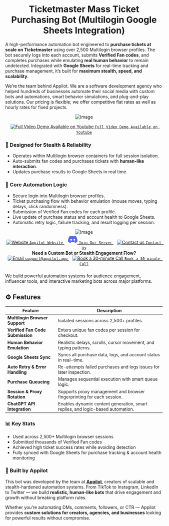 <h1 align="center">Ticketmaster Mass Ticket Purchasing Bot (Multilogin Google Sheets Integration)</h1>

A high-performance automation bot engineered to **purchase tickets at scale on Ticketmaster** using over 2,500 Multilogin browser profiles. The bot securely logs into each account, submits **Verified Fan codes**, and completes purchases while emulating **real human behavior** to remain undetected. Integrated with **Google Sheets** for real-time tracking and purchase management, it’s built for **maximum stealth, speed, and scalability**.

We’re the team behind Appilot. We are a software development agency who helped hundreds of businesses automate their social media with custom bots and automations, smart behavior simulations, and plug-and-play solutions. Our pricing is flexible; we offer competitive flat rates as well as hourly rates for fixed projects.


<p align="center">
  <img
    src="https://github.com/user-attachments/assets/3e573c8d-8699-4cfa-83bc-b6f26147f0ca"
    alt="Image"
    width="450px"
  />
</p>

<div align="center">
  <a href="https://youtu.be/xsn4W8pXz78?feature=shared">
  <img
    alt="Full Video Demo Available on Youtube"
    width="25px"
    src="https://github.com/user-attachments/assets/c685ef52-2bdd-464c-bd60-cc6e34e8e867"
  />
  <code>Full Video Demo Available on Youtube</code>
</a>
</div>


### 🧠 Designed for Stealth & Reliability
- Operates within Multilogin browser containers for full session isolation.
- Auto-submits fan codes and purchases tickets with **human-like interaction**.
- Updates purchase results to Google Sheets in real time.

### 🔁 Core Automation Logic
- Secure login into Multilogin browser profiles.
- Ticket purchasing flow with behavior emulation (mouse moves, typing delays, click randomness).
- Submission of Verified Fan codes for each profile.
- Live update of purchase status and account health to Google Sheets.
- Automatic retry logic, failure tracking, and result logging per session.


<div align="center">
  <img
    src="https://github.com/user-attachments/assets/078e6506-7061-4619-8fbc-c835ab16818c"
    alt="Image"
    width="600px"
  />
</div>

<div align="center">
  <a href="https://appilot.app/">
    <img
      alt="Website"
      width="25px"
      src="https://github.com/user-attachments/assets/8e5f3af3-b098-4c1d-980d-df9aebc680d0"
    />
    <code>Appilot Website</code>
  </a>
  &nbsp;&nbsp;
  <a href="https://discord.gg/3CZ5muJdF2">
    <img
      alt="Join Our Server"
      width="30px"
      src="https://github.com/Zeeshanahmad4/RealEstateMate-WhatsApp-Group-Management-Bot/blob/main/discord-icon-svgrepo-com.svg"
    />
    <code>Join Our Server</code>
  </a>
  &nbsp;&nbsp;
  <a href="https://t.me/appilotdev">
    <img
      alt="Contact us"
      width="30px"
      src="https://edent.github.io/SuperTinyIcons/images/svg/telegram.svg"
    />
    <code>Contact Us</code>
  </a>
</div>

<div align="center">
<strong> Need a Custom Bot or Stealth Engagement Flow?</strong>

<div align="center">
  <a href="mailto:support@appilot.app">
  <img
    alt="Email"
    width="30px"
    src="https://github.com/user-attachments/assets/91c8d428-32b7-4be0-91fa-2e42c902b5b8"
  />
  <code>support@appilot.app</code>
</a>
  &nbsp;&nbsp;
  <a href="https://cal.com/app-pilot-m8i8oo/30min">
  <img
    alt="Book a 30-minute Call"
    width="30px"
    src="https://github.com/user-attachments/assets/cd3e5c7b-3e4e-4bb3-b242-bcc20ee78f13"
  />
  <code>Book a 30-minute Call</code>
</a>
<span>

<div align="left">

###
We build powerful automation systems for audience engagement, influencer tools, and interactive marketing bots across major platforms.


## ⚙️ Features

| Feature                        | Description                                                                                                   |
| ------------------------------ | ------------------------------------------------------------------------------------------------------------- |
| **Multilogin Browser Support**  | Isolated sessions across 2,500+ profiles.                                                                      |
| **Verified Fan Code Submission**| Enters unique fan codes per session for checkout.                                                             |
| **Human Behavior Emulation**   | Realistic delays, scrolls, cursor movement, and typing patterns.                                               |
| **Google Sheets Sync**         | Syncs all purchase data, logs, and account status in real-time.                                                |
| **Auto Retry & Error Handling**| Re-attempts failed purchases and logs issues for later inspection.                                             |
| **Purchase Queueing**          | Manages sequential execution with smart queue logic.                                                          |
| **Session & Proxy Rotation**   | Supports proxy management and browser fingerprinting for each session.                                        |
| **ChatGPT API Integration**   | Enables dynamic content generation, smart replies, and logic-based automation.                                |


### 📊 Key Stats

- Used across 2,500+ Multilogin browser sessions
- Submitted thousands of Verified Fan codes
- Achieved high ticket success rates while avoiding detection
- Fully synced with Google Sheets for purchase tracking & account health monitoring

### 🧠 Built by Appilot
This bot was developed by the team at **[Appilot](https://appilot.app/)**, creators of scalable and stealth-hardened automation systems. From TikTok to Instagram, LinkedIn to Twitter — we build **realistic, human-like bots** that drive engagement and growth without breaking platform rules.

Whether you’re automating DMs, comments, followers, or CTR — Appilot provides **custom solutions for creators, agencies, and businesses** looking for powerful results without compromise.
